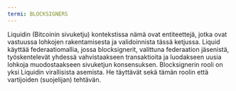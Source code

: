 ```yaml
---
termi: BLOCKSIGNERS
---
```


Liquidin (Bitcoinin sivuketju) kontekstissa nämä ovat entiteettejä, jotka ovat vastuussa lohkojen rakentamisesta ja validoinnista tässä ketjussa. Liquid käyttää federaatiomallia, jossa blocksignerit, valittuna federaation jäsenistä, työskentelevät yhdessä vahvistaakseen transaktioita ja luodakseen uusia lohkoja muodostaakseen sivuketjun konsensuksen. Blocksignerin rooli on yksi Liquidin virallisista asemista. He täyttävät sekä tämän roolin että vartijoiden (suojelijan) tehtävän.
